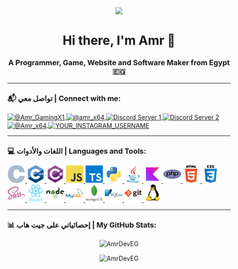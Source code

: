 <div id="header" align="center">
  <img src="https://media.giphy.com/media/M9gbBd9nbDrOTu1Mqx/giphy.gif" width="100"/>
  <h1 align="center">Hi there, I'm Amr 👋</h1>
  <h3 align="center">A Programmer, Game, Website and Software Maker from Egypt 🇪🇬</h3>
</div>

---

### 📬 تواصل معي | Connect with me:
<p align="left">
  <!-- YouTube - Gaming -->
  <a href="https://www.youtube.com/@Amr_GamingX1" target="blank">
    <img align="center" src="https://img.shields.io/badge/YouTube Gaming-FF0000?style=for-the-badge&logo=youtube&logoColor=white" alt="@Amr_GamingX1"/>
  </a>
  <!-- YouTube - Montage  -->
  <a href="https://www.youtube.com/@amr_x64" target="blank">
    <img align="center" src="https://img.shields.io/badge/YouTube Dev-FF0000?style=for-the-badge&logo=youtube&logoColor=white" alt="@amr_x64"/>
  </a>
  <!-- Discord 1 -->
  <a href="https://discord.gg/acWzWrTaUr" target="blank">
    <img align="center" src="https://img.shields.io/badge/Discord Server 1-5865F2?style=for-the-badge&logo=discord&logoColor=white" alt="Discord Server 1"/>
  </a>
  <!-- Discord 2 -->
  <a href="https://discord.gg/997NkADFg4" target="blank">
    <img align="center" src="https://img.shields.io/badge/Discord Server 2-5865F2?style=for-the-badge&logo=discord&logoColor=white" alt="Discord Server 2"/>
  </a>
  <!-- Telegram -->
  <a href="https://t.me/Amr_x64" target="blank">
    <img align="center" src="https://img.shields.io/badge/Telegram-26A5E4?style=for-the-badge&logo=telegram&logoColor=white" alt="@Amr_x64"/>
  </a>
  <!-- Instagram -->
  <a href="https://www.instagram.com/amr_x64/" target="amr_x64">
    <img align="center" src="https://img.shields.io/badge/Instagram-E4405F?style=for-the-badge&logo=instagram&logoColor=white" alt="YOUR_INSTAGRAM_USERNAME"/>
  </a>
</p>



---

### 💻 اللغات والأدوات | Languages and Tools:
<p align="left">
    <a href="https://www.cprogramming.com/" target="_blank" rel="noreferrer"> <img src="https://raw.githubusercontent.com/devicons/devicon/master/icons/c/c-original.svg" alt="c" width="40" height="40"/> </a>
    <a href="https://www.w3schools.com/cpp/" target="_blank" rel="noreferrer"> <img src="https://raw.githubusercontent.com/devicons/devicon/master/icons/cplusplus/cplusplus-original.svg" alt="cplusplus" width="40" height="40"/> </a>
    <a href="https://www.w3schools.com/cs/" target="_blank" rel="noreferrer"> <img src="https://raw.githubusercontent.com/devicons/devicon/master/icons/csharp/csharp-original.svg" alt="csharp" width="40" height="40"/> </a>
    <a href="https://developer.mozilla.org/en-US/docs/Web/JavaScript" target="_blank" rel="noreferrer"> <img src="https://raw.githubusercontent.com/devicons/devicon/master/icons/javascript/javascript-original.svg" alt="javascript" width="40" height="40"/> </a>
    <a href="https://www.typescriptlang.org/" target="_blank" rel="noreferrer"> <img src="https://raw.githubusercontent.com/devicons/devicon/master/icons/typescript/typescript-original.svg" alt="typescript" width="40" height="40"/> </a>
    <a href="https://www.python.org" target="_blank" rel="noreferrer"> <img src="https://raw.githubusercontent.com/devicons/devicon/master/icons/python/python-original.svg" alt="python" width="40" height="40"/> </a>
    <a href="https://www.java.com" target="_blank" rel="noreferrer"> <img src="https://raw.githubusercontent.com/devicons/devicon/master/icons/java/java-original.svg" alt="java" width="40" height="40"/> </a>
    <a href="https://kotlinlang.org" target="_blank" rel="noreferrer"> <img src="https://raw.githubusercontent.com/devicons/devicon/master/icons/kotlin/kotlin-original.svg" alt="kotlin" width="40" height="40"/> </a>
    <a href="https://www.php.net" target="_blank" rel="noreferrer"> <img src="https://raw.githubusercontent.com/devicons/devicon/master/icons/php/php-original.svg" alt="php" width="40" height="40"/> </a>
    <a href="https://www.w3.org/html/" target="_blank" rel="noreferrer"> <img src="https://raw.githubusercontent.com/devicons/devicon/master/icons/html5/html5-original-wordmark.svg" alt="html5" width="40" height="40"/> </a>
    <a href="https://www.w3schools.com/css/" target="_blank" rel="noreferrer"> <img src="https://raw.githubusercontent.com/devicons/devicon/master/icons/css3/css3-original-wordmark.svg" alt="css3" width="40" height="40"/> </a>
    <a href="https://sass-lang.com" target="_blank" rel="noreferrer"> <img src="https://raw.githubusercontent.com/devicons/devicon/master/icons/sass/sass-original.svg" alt="sass" width="40" height="40"/> </a>
    <a href="https://reactjs.org/" target="_blank" rel="noreferrer"> <img src="https://raw.githubusercontent.com/devicons/devicon/master/icons/react/react-original-wordmark.svg" alt="react" width="40" height="40"/> </a>
    <a href="https://nodejs.org" target="_blank" rel="noreferrer"> <img src="https://raw.githubusercontent.com/devicons/devicon/master/icons/nodejs/nodejs-original-wordmark.svg" alt="nodejs" width="40" height="40"/> </a>
    <a href="https://www.mysql.com/" target="_blank" rel="noreferrer"> <img src="https://raw.githubusercontent.com/devicons/devicon/master/icons/mysql/mysql-original-wordmark.svg" alt="mysql" width="40" height="40"/> </a>
    <a href="https://www.mongodb.com/" target="_blank" rel="noreferrer"> <img src="https://raw.githubusercontent.com/devicons/devicon/master/icons/mongodb/mongodb-original-wordmark.svg" alt="mongodb" width="40" height="40"/> </a>
    <a href="https://www.sqlite.org/" target="_blank" rel="noreferrer"> <img src="https://raw.githubusercontent.com/devicons/devicon/master/icons/sqlite/sqlite-original-wordmark.svg" alt="sqlite" width="40" height="40"/> </a>
    <a href="https://git-scm.com/" target="_blank" rel="noreferrer"> <img src="https://raw.githubusercontent.com/devicons/devicon/master/icons/git/git-original-wordmark.svg" alt="git" width="40" height="40"/> </a>
    <a href="https://www.linux.org/" target="_blank" rel="noreferrer"> <img src="https://raw.githubusercontent.com/devicons/devicon/master/icons/linux/linux-original.svg" alt="linux" width="40" height="40"/> </a>
</p>

---

### 📊 إحصائياتي على جيت هاب | My GitHub Stats:
<p align="center">
  <img align="center" src="https://github-readme-stats.vercel.app/api?username=AmrDevEG&show_icons=true&locale=en&theme=tokyonight&rank_icon=github" alt="AmrDevEG" />
</p>
<p align="center">
  <img align="center" src="https://github-readme-stats.vercel.app/api/top-langs?username=AmrDevEG&layout=compact&locale=en&theme=tokyonight" alt="AmrDevEG" />
</p>

